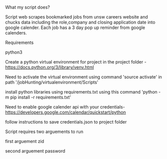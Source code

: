 What my script does? 


Script web scrapes bookmarked jobs from unsw careers website and chucks data including the role,company and closing application date into
google calender. Each job has a 3 day pop up reminder from google calenders.





Requirements

python3 

Create a python virtual environment for project in the project folder - https://docs.python.org/3/library/venv.html

Need to activate the virtual environment using command 'source activate' in path '/jobHunting/virtualenvironment/Scripts'

install python libraries using requirements.txt using this command 'python -m pip install -r requirements.txt'

Need to enable google calender api with your credentials- https://developers.google.com/calendar/quickstart/python 

follow instructions to save credentials.json to project folder 



Script requires two arguements to run 

first arguement zid 

second arguement password 



